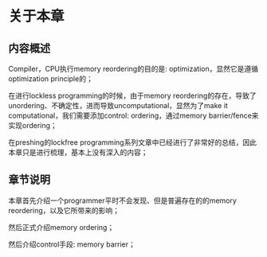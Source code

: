 # 关于本章



## 内容概述

Compiler，CPU执行memory reordering的目的是: optimization，显然它是遵循optimization principle的；

在进行lockless programming的时候，由于memory reordering的存在，导致了unordering、不确定性，进而导致uncomputational，显然为了make it computational，我们需要添加control: ordering，通过memory barrier/fence来实现ordering；

在preshing的lockfree programming系列文章中已经进行了非常好的总结，因此本章只是进行梳理，基本上没有深入的内容；



## 章节说明

本章首先介绍一个programmer平时不会发现、但是普遍存在的的memory reordering，以及它所带来的影响；

然后正式介绍memory ordering；

然后介绍control手段: memory barrier；

